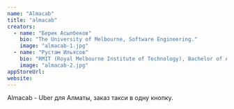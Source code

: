 ```yaml
---
name: "Almacab"
title: "almacab"
creators:
  - name: "Берик Асылбеков"
    bio: "The University of Melbourne, Software Engineering."
    image: "almacab-1.jpg"
  - name: "Рустам Ильясов"
    bio: "RMIT (Royal Melbourne Institute of Technology), Bachelor of Accounting."
    image: "almacab-2.jpg"
appStoreUrl:
website:
---
```


Almacab - Uber для Алматы, заказ такси в одну кнопку.
